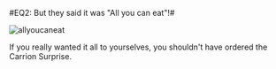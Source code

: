 #EQ2: But they said it was "All you can eat"!#

![allyoucaneat](http://westkarana.com/wp-content/uploads/2009/04/allyoucaneat.jpg "allyoucaneat")

If you really wanted it all to yourselves, you shouldn't have ordered the Carrion Surprise.

